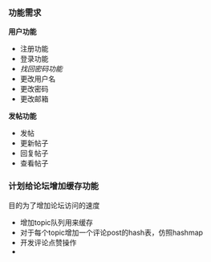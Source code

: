 ### 功能需求
**用户功能**

- 注册功能
- 登录功能
- *找回密码功能*
- 更改用户名
- 更改密码
- 更改邮箱

**发帖功能**
- 发帖
- 更新帖子
- 回复帖子
- 查看帖子

### 计划给论坛增加缓存功能
目的为了增加论坛访问的速度
+ 增加topic队列用来缓存
+ 对于每个topic增加一个评论post的hash表，仿照hashmap
+ 开发评论点赞操作
+ 